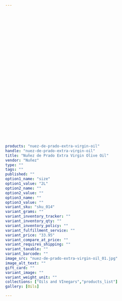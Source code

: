 ```yaml
---
 

 

 

 

 

 

 

 

 

 

 

 

 

 

 

products: "nuez-de-prado-extra-virgin-oil"
handle: "nuez-de-prado-extra-virgin-oil"
title: "Nuñez de Prado Extra Virgin Olive Oil"
vendor: "Nuñez"
type: ""
tags: ""
published: ""
option1_name: "size"
option1_value: "2L"
option2_name: ""
option2_value: ""
option3_name: ""
option3_value: ""
variant_sku: "sku_014"
variant_grams: ""
variant_inventory_tracker: ""
variant_inventory_qty: ""
variant_inventory_policy: ""
variant_fulfillment_service: ""
variant_price: "33.95"
variant_compare_at_price: ""
variant_requires_shipping: ""
variant_taxable: ""
variant_barcode: ""
image_src: "nuez-de-prado-extra-virgin-oil_01.jpg"
image_alt_text: ""
gift_card: ""
variant_image: ""
variant_weight_unit: ""
collections: ["Oils and VInegars","products_list"]
gallery: [Oils]

---
```





 

 

 

 

 

 

 

 

 

 

 

 

 

 

 

 

 

 

 

 

 

 

 

 

 

 

 

 

 

 

 

 

 

